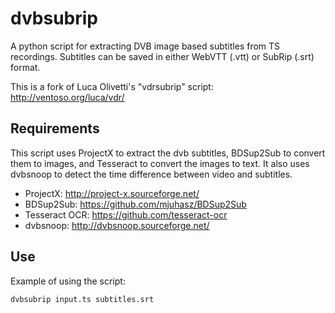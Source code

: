 dvbsubrip
=========

A python script for extracting DVB image based subtitles from TS recordings.  Subtitles can be saved in either WebVTT (.vtt) or SubRip (.srt) format.

This is a fork of Luca Olivetti's "vdrsubrip" script: http://ventoso.org/luca/vdr/

## Requirements

This script uses ProjectX to extract the dvb subtitles, BDSup2Sub to convert them to images, and Tesseract to convert the images to text. It also uses dvbsnoop to detect the time difference between video and subtitles.

*   ProjectX: http://project-x.sourceforge.net/
*   BDSup2Sub: https://github.com/mjuhasz/BDSup2Sub
*   Tesseract OCR: https://github.com/tesseract-ocr
*   dvbsnoop: http://dvbsnoop.sourceforge.net/

## Use

Example of using the script:

`dvbsubrip input.ts subtitles.srt`
